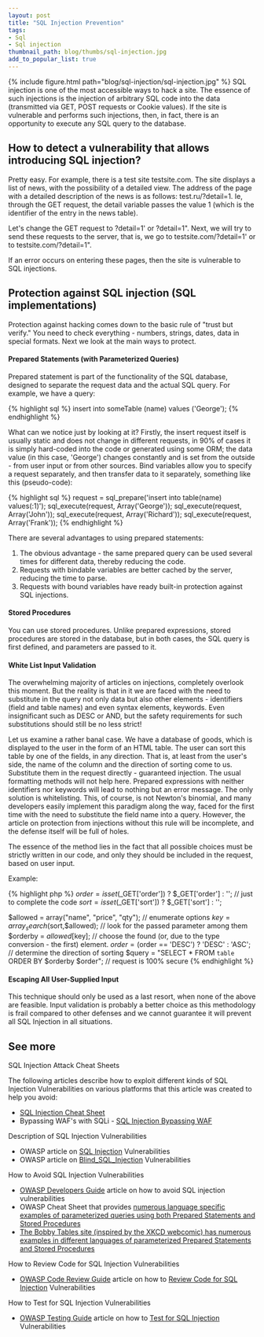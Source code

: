```yaml
---
layout: post
title: "SQL Injection Prevention"
tags:
- Sql
- Sql injection
thumbnail_path: blog/thumbs/sql-injection.jpg
add_to_popular_list: true
---
```


{% include figure.html path="blog/sql-injection/sql-injection.jpg" %}
SQL injection is one of the most accessible ways to hack a site. The essence of such injections is the injection of arbitrary
 SQL code into the data (transmitted via GET, POST requests or Cookie values). If the site is vulnerable and performs such 
 injections, then, in fact, there is an opportunity to execute any SQL query to the database.

## How to detect a vulnerability that allows introducing SQL injection?

Pretty easy. For example, there is a test site testsite.com. The site displays a list of news, with the possibility of a detailed view. The address of the page with a detailed description of the news is as follows: test.ru/?detail=1. Ie, through the GET request, the detail variable passes the value 1 (which is the identifier of the entry in the news table).

Let's change the GET request to ?detail=1' or ?detail=1". Next, we will try to send these requests to the server, that is, we go to testsite.com/?detail=1' or to testsite.com/?detail=1".

If an error occurs on entering these pages, then the site is vulnerable to SQL injections.

## Protection against SQL injection (SQL implementations)

Protection against hacking comes down to the basic rule of "trust but verify." You need to check everything - numbers, strings, dates, data in special formats. Next we look at the main ways to protect.


#### Prepared Statements (with Parameterized Queries)

Prepared statement is part of the functionality of the SQL database, designed to separate the request data and the actual SQL query. For example, we have a query:

{% highlight sql %}
insert into someTable (name) values ​​('George');
{% endhighlight %}

What can we notice just by looking at it? Firstly, the insert request itself is usually static and does not change in different requests, in 90% of cases it is simply hard-coded into the code or generated using some ORM; the data value (in this case, 'George') changes constantly and is set from the outside - from user input or from other sources. Bind variables allow you to specify a request separately, and then transfer data to it separately, something like this (pseudo-code):

{% highlight sql %}
request = sql_prepare('insert into table(name) values(:1)');
sql_execute(request, Array('George'));
sql_execute(request, Array('John'));
sql_execute(request, Array('Richard'));
sql_execute(request, Array('Frank'));
{% endhighlight %}

There are several advantages to using prepared statements:
1. The obvious advantage - the same prepared query can be used several times for different data, thereby reducing the code.
2. Requests with bindable variables are better cached by the server, reducing the time to parse.
3. Requests with bound variables have ready built-in protection against SQL injections.

#### Stored Procedures

You can use stored procedures. Unlike prepared expressions, stored procedures are stored in the database, 
but in both cases, the SQL query is first defined, and parameters are passed to it.

#### White List Input Validation

The overwhelming majority of articles on injections, completely overlook this moment. But the reality is that in it we are faced with the need to substitute in the query not only data but also other elements - identifiers (field and table names) and even syntax elements, keywords. Even insignificant such as DESC or AND, but the safety requirements for such substitutions should still be no less strict!

Let us examine a rather banal case.
We have a database of goods, which is displayed to the user in the form of an HTML table. The user can sort this table by one of the fields, in any direction.
That is, at least from the user's side, the name of the column and the direction of sorting come to us.
Substitute them in the request directly - guaranteed injection. The usual formatting methods will not help here. Prepared expressions with neither identifiers nor keywords will lead to nothing but an error message.
The only solution is whitelisting.
This, of course, is not Newton's binomial, and many developers easily implement this paradigm along the way, faced for the first time with the need to substitute the field name into a query. However, the article on protection from injections without this rule will be incomplete, and the defense itself will be full of holes.

The essence of the method lies in the fact that all possible choices must be strictly written in our code, and only they should be included in the request, based on user input.

Example:

{% highlight php %}
$order   = isset($_GET['order']) ? $_GET['order'] : ''; // just to complete the code
$sort    = isset($_GET['sort'])  ? $_GET['sort']  : '';

$allowed = array("name", "price", "qty"); // enumerate options
$key     = array_search($sort,$allowed); // look for the passed parameter among them
$orderby = $allowed[$key]; // choose the found (or, due to the type conversion - the first) element.
$order   = ($order == 'DESC') ? 'DESC' : 'ASC'; // determine the direction of sorting
$query   = "SELECT * FROM `table` ORDER BY $orderby $order"; // request is 100% secure
{% endhighlight %}

#### Escaping All User-Supplied Input

This technique should only be used as a last resort, when none of the above are feasible. Input validation is probably a better choice as this methodology is frail compared to other defenses and we cannot guarantee it will prevent all SQL Injection in all situations.

## See more

SQL Injection Attack Cheat Sheets

The following articles describe how to exploit different kinds of SQL Injection Vulnerabilities on various platforms that this article was created to help you avoid:

* [SQL Injection Cheat Sheet](https://www.netsparker.com/blog/web-security/sql-injection-cheat-sheet/)
* Bypassing WAF's with SQLi - [SQL Injection Bypassing WAF](https://www.owasp.org/index.php/SQL_Injection_Bypassing_WAF)

Description of SQL Injection Vulnerabilities

* OWASP article on [SQL Injection](https://www.owasp.org/index.php/SQL_Injection) Vulnerabilities
* OWASP article on [Blind_SQL_Injection](https://www.owasp.org/index.php/Blind_SQL_Injection) Vulnerabilities

How to Avoid SQL Injection Vulnerabilities

* [OWASP Developers Guide](https://www.owasp.org/index.php/:Category:OWASP_Guide_Project) article on how to avoid SQL injection vulnerabilities
* OWASP Cheat Sheet that provides [numerous language specific examples of parameterized queries using both Prepared Statements and Stored Procedures](https://github.com/OWASP/CheatSheetSeries/blob/master/cheatsheets/Query_Parameterization_Cheat_Sheet.md)
* [The Bobby Tables site (inspired by the XKCD webcomic) has numerous examples in different languages of parameterized Prepared Statements and Stored Procedures](http://bobby-tables.com/)

How to Review Code for SQL Injection Vulnerabilities

* [OWASP Code Review Guide](https://www.owasp.org/index.php/Category:OWASP_Code_Review_Project) article on how to [Review Code for SQL Injection](https://www.owasp.org/index.php/Reviewing_Code_for_SQL_Injection) Vulnerabilities

How to Test for SQL Injection Vulnerabilities

* [OWASP Testing Guide](https://www.owasp.org/index.php/:Category:OWASP_Testing_Project) article on how to [Test for SQL Injection](https://www.owasp.org/index.php/Testing_for_SQL_Injection_(OWASP-DV-005)) Vulnerabilities


